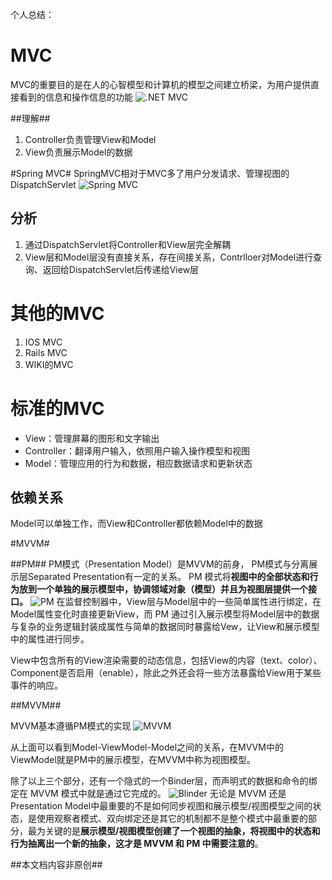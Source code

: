 个人总结：

# MVC #
MVC的重要目的是在人的心智模型和计算机的模型之间建立桥梁，为用户提供直接看到的信息和操作信息的功能
![.NET MVC](https://i.imgur.com/qocVmmQ.jpg)

##理解##
1. Controller负责管理View和Model
2. View负责展示Model的数据

#Spring MVC#
SpringMVC相对于MVC多了用户分发请求、管理视图的DispatchServlet
![Spring MVC](https://i.imgur.com/QPudt3V.jpg)
## 分析 ##

1. 通过DispatchServlet将Controller和View层完全解耦
2. View层和Model层没有直接关系，存在间接关系，Contrlloer对Model进行查询、返回给DispatchServlet后传递给View层

# 其他的MVC #
1. IOS MVC
2. Rails MVC
3. WIKI的MVC

# 标准的MVC #
- View：管理屏幕的图形和文字输出
- Controller：翻译用户输入，依照用户输入操作模型和视图
- Model：管理应用的行为和数据，相应数据请求和更新状态
## 依赖关系 ##
Model可以单独工作，而View和Controller都依赖Model中的数据

#MVVM#

##PM##
PM模式（Presentation Model）是MVVM的前身，
PM模式与分离展示层Separated Presentation有一定的关系。
PM 模式将**视图中的全部状态和行为放到一个单独的展示模型中，协调领域对象（模型）并且为视图层提供一个接口。**
![PM](https://i.imgur.com/IBNTA1a.jpg)
在监督控制器中，View层与Model层中的一些简单属性进行绑定，在Model属性变化时直接更新View，而 PM 通过引入展示模型将Model层中的数据与复杂的业务逻辑封装成属性与简单的数据同时暴露给Vew，让View和展示模型中的属性进行同步。

View中包含所有的View渲染需要的动态信息，包括View的内容（text、color）、Component是否启用（enable），除此之外还会将一些方法暴露给View用于某些事件的响应。

##MVVM##

MVVM基本遵循PM模式的实现
![MVVM](https://i.imgur.com/1KTnLWC.jpg)

从上面可以看到Model-ViewModel-Model之间的关系，在MVVM中的ViewModel就是PM中的展示模型，在MVVM中称为视图模型。

除了以上三个部分，还有一个隐式的一个Binder层，而声明式的数据和命令的绑定在 MVVM 模式中就是通过它完成的。
![Blinder](https://i.imgur.com/zDjzfto.jpg)
无论是 MVVM 还是 Presentation Model中最重要的不是如何同步视图和展示模型/视图模型之间的状态，是使用观察者模式、双向绑定还是其它的机制都不是整个模式中最重要的部分，最为关键的是**展示模型/视图模型创建了一个视图的抽象，将视图中的状态和行为抽离出一个新的抽象，这才是 MVVM 和 PM 中需要注意的**。


##本文档内容非原创##
